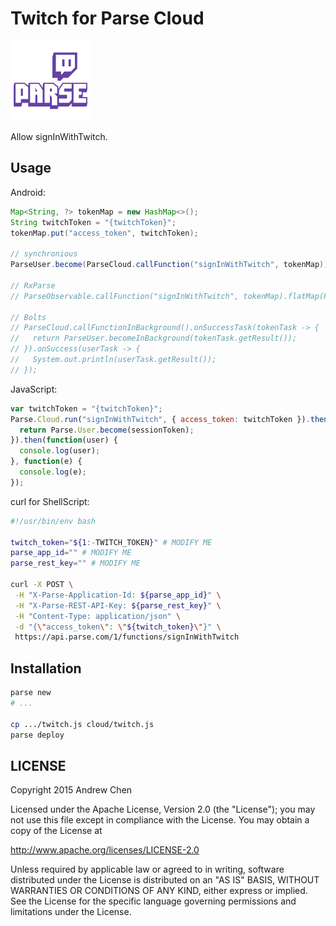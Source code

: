 # Twitch for Parse Cloud

![](art/parse-twitch.png)

Allow signInWithTwitch.

## Usage

Android:

```java
Map<String, ?> tokenMap = new HashMap<>();
String twitchToken = "{twitchToken}";
tokenMap.put("access_token", twitchToken);

// synchronious
ParseUser.become(ParseCloud.callFunction("signInWithTwitch", tokenMap));

// RxParse
// ParseObservable.callFunction("signInWithTwitch", tokenMap).flatMap(ParseObservable::become).subscribe(user -> {}, e -> {});

// Bolts
// ParseCloud.callFunctionInBackground().onSuccessTask(tokenTask -> {
//   return ParseUser.becomeInBackground(tokenTask.getResult());
// }).onSuccess(userTask -> {
//   System.out.println(userTask.getResult());
// });
```

JavaScript:

```js
var twitchToken = "{twitchToken}";
Parse.Cloud.run("signInWithTwitch", { access_token: twitchToken }).then(function(sessionToken) {
  return Parse.User.become(sessionToken);
}).then(function(user) {
  console.log(user);
}, function(e) {
  console.log(e);
});
```

curl for ShellScript:

```bash
#!/usr/bin/env bash

twitch_token="${1:-TWITCH_TOKEN}" # MODIFY ME
parse_app_id="" # MODIFY ME
parse_rest_key="" # MODIFY ME

curl -X POST \
 -H "X-Parse-Application-Id: ${parse_app_id}" \
 -H "X-Parse-REST-API-Key: ${parse_rest_key}" \
 -H "Content-Type: application/json" \
 -d "{\"access_token\": \"${twitch_token}\"}" \
 https://api.parse.com/1/functions/signInWithTwitch
```

## Installation

```bash
parse new
# ...

cp .../twitch.js cloud/twitch.js
parse deploy
```

## LICENSE

Copyright 2015 Andrew Chen

Licensed under the Apache License, Version 2.0 (the "License"); you may not use this file except in compliance with the License. You may obtain a copy of the License at

http://www.apache.org/licenses/LICENSE-2.0

Unless required by applicable law or agreed to in writing, software distributed under the License is distributed on an "AS IS" BASIS, WITHOUT WARRANTIES OR CONDITIONS OF ANY KIND, either express or implied. See the License for the specific language governing permissions and limitations under the License.
